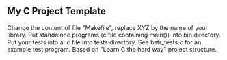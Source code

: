 My C Project Template
---------------------

Change the content of file "Makefile", replace XYZ by the name of your library. Put standalone programs (c file containing main()) into bin directory. Put your tests into a .c file into tests directory. See bstr_tests.c for an example test program. Based on "Learn C the hard way" project structure.
